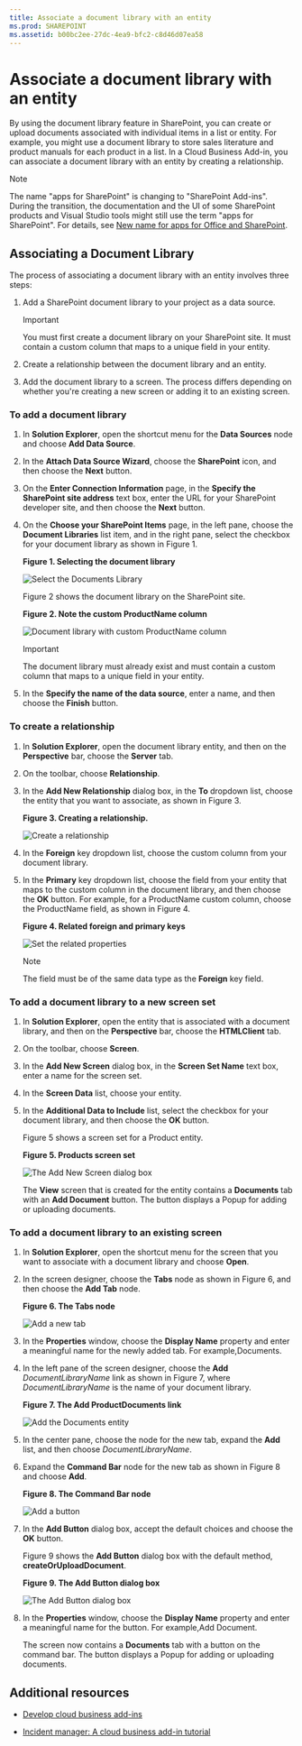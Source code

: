 ```yaml
---
title: Associate a document library with an entity
ms.prod: SHAREPOINT
ms.assetid: b00bc2ee-27dc-4ea9-bfc2-c8d46d07ea58
---
```



# Associate a document library with an entity
By using the document library feature in SharePoint, you can create or upload documents associated with individual items in a list or entity. For example, you might use a document library to store sales literature and product manuals for each product in a list. In a Cloud Business Add-in, you can associate a document library with an entity by creating a relationship.
> [!NOTE]
> The name "apps for SharePoint" is changing to "SharePoint Add-ins". During the transition, the documentation and the UI of some SharePoint products and Visual Studio tools might still use the term "apps for SharePoint". For details, see  [New name for apps for Office and SharePoint](new-name-for-apps-for-sharepoint.md#bk_newname). 
  
    
    


## Associating a Document Library

The process of associating a document library with an entity involves three steps:
  
    
    

1. Add a SharePoint document library to your project as a data source.
    
    > [!IMPORTANT]
      > You must first create a document library on your SharePoint site. It must contain a custom column that maps to a unique field in your entity. 
2. Create a relationship between the document library and an entity.
    
  
3. Add the document library to a screen. The process differs depending on whether you're creating a new screen or adding it to an existing screen.
    
  

### To add a document library


1. In **Solution Explorer**, open the shortcut menu for the **Data Sources** node and choose **Add Data Source**.
    
  
2. In the **Attach Data Source Wizard**, choose the **SharePoint** icon, and then choose the **Next** button.
    
  
3. On the **Enter Connection Information** page, in the **Specify the SharePoint site address** text box, enter the URL for your SharePoint developer site, and then choose the **Next** button.
    
  
4. On the **Choose your SharePoint Items** page, in the left pane, choose the **Document Libraries** list item, and in the right pane, select the checkbox for your document library as shown in Figure 1.
    
   **Figure 1. Selecting the document library**

  

     ![Select the Documents Library](images/CBADocLibrary.PNG)
  

    Figure 2 shows the document library on the SharePoint site.
    

   **Figure 2. Note the custom ProductName column**

  

     ![Document library with custom ProductName column](images/CBADocLibrary2.PNG)
  

    
    > [!IMPORTANT]
      > The document library must already exist and must contain a custom column that maps to a unique field in your entity. 
5. In the **Specify the name of the data source**, enter a name, and then choose the **Finish** button.
    
  

### To create a relationship


1. In **Solution Explorer**, open the document library entity, and then on the **Perspective** bar, choose the **Server** tab.
    
  
2. On the toolbar, choose **Relationship**.
    
  
3. In the **Add New Relationship** dialog box, in the **To** dropdown list, choose the entity that you want to associate, as shown in Figure 3.
    
   **Figure 3. Creating a relationship.**

  

     ![Create a relationship](images/CBARelationship.PNG)
  

  

  
4. In the **Foreign** key dropdown list, choose the custom column from your document library.
    
  
5. In the **Primary** key dropdown list, choose the field from your entity that maps to the custom column in the document library, and then choose the **OK** button. For example, for a ProductName custom column, choose the ProductName field, as shown in Figure 4.
    
   **Figure 4. Related foreign and primary keys**

  

     ![Set the related properties](images/CBARelationship2.PNG)
  

    
    > [!NOTE]
      > The field must be of the same data type as the **Foreign** key field.

### To add a document library to a new screen set


1. In **Solution Explorer**, open the entity that is associated with a document library, and then on the **Perspective** bar, choose the **HTMLClient** tab.
    
  
2. On the toolbar, choose **Screen**.
    
  
3. In the **Add New Screen** dialog box, in the **Screen Set Name** text box, enter a name for the screen set.
    
  
4. In the **Screen Data** list, choose your entity.
    
  
5. In the **Additional Data to Include** list, select the checkbox for your document library, and then choose the **OK** button.
    
    Figure 5 shows a screen set for a Product entity.
    

   **Figure 5. Products screen set**

  

     ![The Add New Screen dialog box](images/CBAScreenSet.PNG)
  

    The **View** screen that is created for the entity contains a **Documents** tab with an **Add Document** button. The button displays a Popup for adding or uploading documents.
    
  

### To add a document library to an existing screen


1. In **Solution Explorer**, open the shortcut menu for the screen that you want to associate with a document library and choose **Open**.
    
  
2. In the screen designer, choose the **Tabs** node as shown in Figure 6, and then choose the **Add Tab** node.
    
   **Figure 6. The Tabs node**

  

     ![Add a new tab](images/CBAAddTab.PNG)
  

  

  
3. In the **Properties** window, choose the **Display Name** property and enter a meaningful name for the newly added tab. For example,Documents.
    
  
4. In the left pane of the screen designer, choose the **Add** _DocumentLibraryName_ link as shown in Figure 7, where _DocumentLibraryName_ is the name of your document library.
    
   **Figure 7. The Add ProductDocuments link**

  

     ![Add the Documents entity](images/CBAAddDoc.PNG)
  

  

  
5. In the center pane, choose the node for the new tab, expand the **Add** list, and then choose _DocumentLibraryName_.
    
  
6. Expand the **Command Bar** node for the new tab as shown in Figure 8 and choose **Add**.
    
   **Figure 8. The Command Bar node**

  

     ![Add a button](images/CBAAddButton.PNG)
  

  

  
7. In the **Add Button** dialog box, accept the default choices and choose the **OK** button.
    
    Figure 9 shows the **Add Button** dialog box with the default method, **createOrUploadDocument**.
    

   **Figure 9. The Add Button dialog box**

  

     ![The Add Button dialog box](images/CBAAddDialog.PNG)
  

  

  
8. In the **Properties** window, choose the **Display Name** property and enter a meaningful name for the button. For example,Add Document.
    
    The screen now contains a **Documents** tab with a button on the command bar. The button displays a Popup for adding or uploading documents.
    
  

## Additional resources
<a name="bk_addresources"> </a>


-  [Develop cloud business add-ins](develop-cloud-business-add-ins.md)
    
  
-  [Incident manager: A cloud business add-in tutorial](incident-manager-a-cloud-business-add-in-tutorial.md)
    
  

